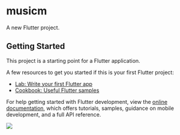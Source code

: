 # musicm

A new Flutter project.

## Getting Started

This project is a starting point for a Flutter application.

A few resources to get you started if this is your first Flutter project:

- [Lab: Write your first Flutter app](https://docs.flutter.dev/get-started/codelab)
- [Cookbook: Useful Flutter samples](https://docs.flutter.dev/cookbook)

For help getting started with Flutter development, view the
[online documentation](https://docs.flutter.dev/), which offers tutorials,
samples, guidance on mobile development, and a full API reference.




<img src='https://drive.google.com/file/d/1JYVdqjyDmDRwpx-x8Lw5D3BrAf4_J2NN/view?usp=share_link'></img>
